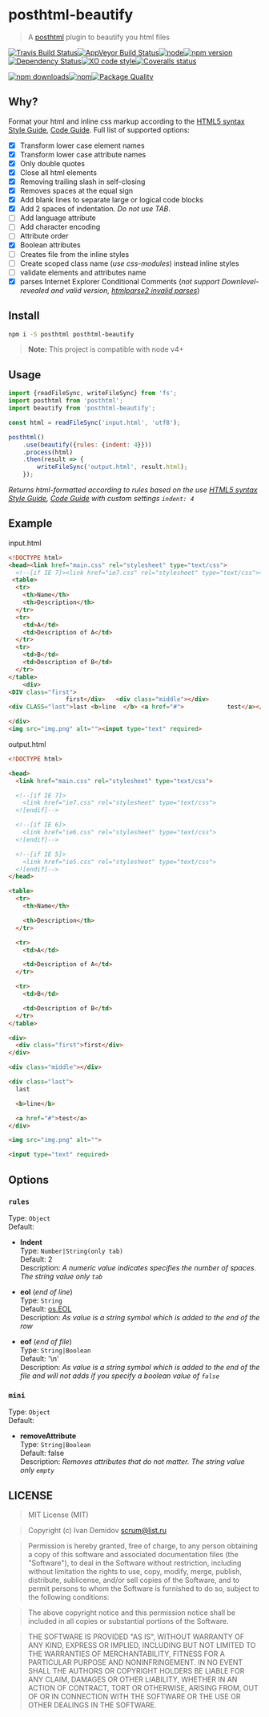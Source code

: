 # posthtml-beautify

> A [posthtml](https://github.com/posthtml) plugin to beautify you html files

[![Travis Build Status](https://img.shields.io/travis/GitScrum/posthtml-beautify/master.svg?style=flat-square&label=unix)](https://travis-ci.org/GitScrum/posthtml-beautify)[![AppVeyor Build Status](https://img.shields.io/appveyor/ci/GitScrum/posthtml-beautify/master.svg?style=flat-square&label=windows)](https://ci.appveyor.com/project/GitScrum/posthtml-beautify)[![node](https://img.shields.io/node/v/post-sequence.svg?maxAge=2592000&style=flat-square)]()[![npm version](https://img.shields.io/npm/v/posthtml-beautify.svg?style=flat-square)](https://www.npmjs.com/package/posthtml-beautify)[![Dependency Status](https://david-dm.org/gitscrum/posthtml-beautify.svg?style=flat-square)](https://david-dm.org/gitscrum/posthtml-beautify)[![XO code style](https://img.shields.io/badge/code_style-XO-5ed9c7.svg?style=flat-square)](https://github.com/sindresorhus/xo)[![Coveralls status](https://img.shields.io/coveralls/GitScrum/posthtml-beautify.svg?style=flat-square)](https://coveralls.io/r/GitScrum/posthtml-beautify)

[![npm downloads](https://img.shields.io/npm/dm/posthtml-beautify.svg?style=flat-square)](https://www.npmjs.com/package/posthtml-beautify)[![npm](https://img.shields.io/npm/dt/posthtml-beautify.svg?style=flat-square)](https://www.npmjs.com/package/posthtml-beautify)[![Package Quality](http://npm.packagequality.com/shield/posthtml-beautify.svg?style=flat-square)](http://packagequality.com/#?package=posthtml-beautify)

## Why?
Format your html and inline css markup according to the [HTML5 syntax Style Guide](http://www.w3schools.com/html/html5_syntax.asp), [Code Guide](http://codeguide.co/#html). Full list of supported options:
- [x] Transform lower case element names
- [x] Transform lower case attribute names
- [x] Only double quotes
- [x] Close all html elements 
- [x] Removing trailing slash in self-closing 
- [x] Removes spaces at the equal sign
- [x] Add blank lines to separate large or logical code blocks
- [x] Add 2 spaces of indentation. *Do not use TAB*.
- [ ] Add language attribute
- [ ] Add character encoding
- [ ] Attribute order
- [x] Boolean attributes
- [ ] Creates file from the inline styles
- [ ] Create scoped class name (*use css-modules*) instead inline styles
- [ ] validate elements and attributes name
- [x] parses Internet Explorer Conditional Comments (*not support Downlevel-revealed and valid version, [htmlparse2 invalid parses](https://github.com/GitScrum/posthtml-beautify/issues/36)*)

## Install

```bash
npm i -S posthtml posthtml-beautify
```

> **Note:** This project is compatible with node v4+

## Usage

```js
import {readFileSync, writeFileSync} from 'fs';
import posthtml from 'posthtml';
import beautify from 'posthtml-beautify';

const html = readFileSync('input.html', 'utf8');

posthtml()
    .use(beautify({rules: {indent: 4}}))
    .process(html)
    .then(result => {
        writeFileSync('output.html', result.html);
    });

```
*Returns html-formatted according to rules based on the use [HTML5 syntax Style Guide](http://www.w3schools.com/html/html5_syntax.asp), [Code Guide](http://codeguide.co/#html) with custom settings `indent: 4`*

## Example

input.html
```html
<!DOCTYPE html>
<head><link href="main.css" rel="stylesheet" type="text/css">
  <!--[if IE 7]><link href="ie7.css" rel="stylesheet" type="text/css"><![endif]--><!--[if IE 6]><link href="ie6.css" rel="stylesheet" type="text/css"><![endif]--><!--[if IE 5]><link href="ie5.css" rel="stylesheet" type="text/css"><![endif]--></head>
 <table>
  <tr>
    <th>Name</th>
    <th>Description</th>
  </tr>
  <tr>
    <td>A</td>
    <td>Description of A</td>
  </tr>
  <tr>
    <td>B</td>
    <td>Description of B</td>
  </tr>
</table>
    <div>
<DIV class="first">
                first</div>   <div class="middle"></div>
<div CLASS="last">last <b>line  </b> <a href="#">            test</a></div>

</div>
<img src="img.png" alt=""><input type="text" required>
```

output.html
```html
<!DOCTYPE html>

<head>
  <link href="main.css" rel="stylesheet" type="text/css">

  <!--[if IE 7]>
    <link href="ie7.css" rel="stylesheet" type="text/css">
  <![endif]-->

  <!--[if IE 6]>
    <link href="ie6.css" rel="stylesheet" type="text/css">
  <![endif]-->

  <!--[if IE 5]>
    <link href="ie5.css" rel="stylesheet" type="text/css">
  <![endif]-->
</head>

<table>
  <tr>
    <th>Name</th>

    <th>Description</th>
  </tr>

  <tr>
    <td>A</td>

    <td>Description of A</td>
  </tr>

  <tr>
    <td>B</td>

    <td>Description of B</td>
  </tr>
</table>

<div>
  <div class="first">first</div>
</div>

<div class="middle"></div>

<div class="last">
  last

  <b>line</b>

  <a href="#">test</a>
</div>

<img src="img.png" alt="">

<input type="text" required>
```

## Options

### `rules`
Type: `Object`  
Default:

  - **Indent**  
  Type: `Number|String(only tab)`  
  Default: 2  
  Description: *A numeric value indicates specifies the number of spaces. The string value only `tab`*

  - **eol** (*end of line*)  
  Type: `String`  
  Default: [os.EOL](https://nodejs.org/api/os.html#os_os_eol)  
  Description: *As value is a string symbol which is added to the end of the row*

  - **eof** (*end of file*)  
  Type: `String|Boolean`  
  Default: '\n'  
  Description: *As value is a string symbol which is added to the end of the file and will not adds if you specify a boolean value of `false`*

### `mini`
Type: `Object`  
Default:

  - **removeAttribute**  
  Type: `String|Boolean`  
  Default: false  
  Description: *Removes attributes that do not matter. The string value only `empty`*

## LICENSE

> MIT License (MIT)

>Copyright (c) Ivan Demidov <scrum@list.ru>

> Permission is hereby granted, free of charge, to any person obtaining a copy
of this software and associated documentation files (the "Software"), to deal
in the Software without restriction, including without limitation the rights
to use, copy, modify, merge, publish, distribute, sublicense, and/or sell
copies of the Software, and to permit persons to whom the Software is
furnished to do so, subject to the following conditions:

> The above copyright notice and this permission notice shall be included in all
copies or substantial portions of the Software.

> THE SOFTWARE IS PROVIDED "AS IS", WITHOUT WARRANTY OF ANY KIND, EXPRESS OR
IMPLIED, INCLUDING BUT NOT LIMITED TO THE WARRANTIES OF MERCHANTABILITY,
FITNESS FOR A PARTICULAR PURPOSE AND NONINFRINGEMENT. IN NO EVENT SHALL THE
AUTHORS OR COPYRIGHT HOLDERS BE LIABLE FOR ANY CLAIM, DAMAGES OR OTHER
LIABILITY, WHETHER IN AN ACTION OF CONTRACT, TORT OR OTHERWISE, ARISING FROM,
OUT OF OR IN CONNECTION WITH THE SOFTWARE OR THE USE OR OTHER DEALINGS IN THE
SOFTWARE.
